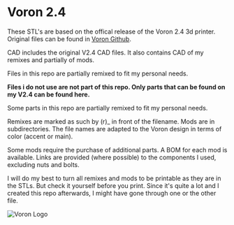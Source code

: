 # Voron 2.4

These STL's are based on the offical release of the Voron 2.4 3d printer. Original files can be found in [Voron Github](https://github.com/VoronDesign/Voron-2).

CAD includes the original V2.4 CAD files. It also contains CAD of my remixes and partially of mods.

Files in this repo are partially remixed to fit my personal needs. 

**Files i do not use are not part of this repo. Only parts that can be found on my V2.4 can be found here.**

Some parts in this repo are partially remixed to fit my personal needs. 

Remixes are marked as such by (r)_ in front of the filename. Mods are in subdirectories. The file names are adapted to the Voron design in terms of color (accent or main).

Some mods require the purchase of additional parts. A BOM for each mod is available. Links are provided (where possible) to the components I used, excluding nuts and bolts.

I will do my best to turn all remixes and mods to be printable as they are in the STLs. But check it yourself before you print. Since it's quite a lot and I created this repo afterwards, I might have gone through one or the other file.

![Voron Logo](http://vorondesign.com/images/voron_design_logo.png)
